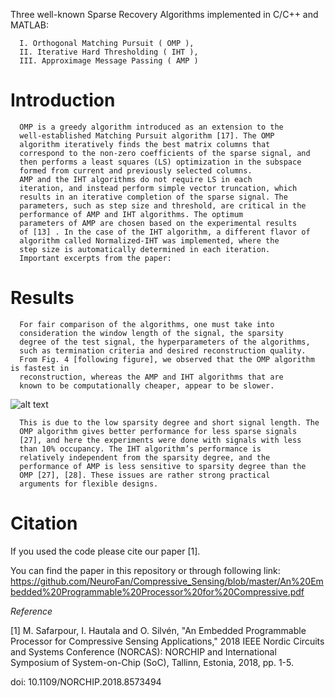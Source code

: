Three well-known Sparse Recovery Algorithms implemented in C/C++ and MATLAB:


      I. Orthogonal Matching Pursuit ( OMP ),
      II. Iterative Hard Thresholding ( IHT ),  
      III. Approximage Message Passing ( AMP )  
# Introduction 

      OMP is a greedy algorithm introduced as an extension to the
      well-established Matching Pursuit algorithm [17]. The OMP
      algorithm iteratively finds the best matrix columns that
      correspond to the non-zero coefficients of the sparse signal, and
      then performs a least squares (LS) optimization in the subspace
      formed from current and previously selected columns.
      AMP and the IHT algorithms do not require LS in each
      iteration, and instead perform simple vector truncation, which
      results in an iterative completion of the sparse signal. The
      parameters, such as step size and threshold, are critical in the
      performance of AMP and IHT algorithms. The optimum
      parameters of AMP are chosen based on the experimental results
      of [13] . In the case of the IHT algorithm, a different flavor of
      algorithm called Normalized-IHT was implemented, where the
      step size is automatically determined in each iteration.
      Important excerpts from the paper:

# Results

      For fair comparison of the algorithms, one must take into
      consideration the window length of the signal, the sparsity
      degree of the test signal, the hyperparameters of the algorithms,
      such as termination criteria and desired reconstruction quality.
      From Fig. 4 [following figure], we observed that the OMP algorithm is fastest in
      reconstruction, whereas the AMP and IHT algorithms that are
      known to be computationally cheaper, appear to be slower. 
      
 ![alt text]( https://github.com/NeuroFan/Compressive_Sensing/blob/master/performance_comparison.png)

      
      This is due to the low sparsity degree and short signal length. The
      OMP algorithm gives better performance for less sparse signals
      [27], and here the experiments were done with signals with less
      than 10% occupancy. The IHT algorithm’s performance is
      relatively independent from the sparsity degree, and the
      performance of AMP is less sensitive to sparsity degree than the
      OMP [27], [28]. These issues are rather strong practical
      arguments for flexible designs. 


# Citation 

If you used the code please cite our paper [1].

You can find the paper in this repository or through following link:
https://github.com/NeuroFan/Compressive_Sensing/blob/master/An%20Embedded%20Programmable%20Processor%20for%20Compressive.pdf

*Reference* 

[1] M. Safarpour, I. Hautala and O. Silvén, "An Embedded Programmable Processor for Compressive Sensing Applications," 2018 IEEE Nordic Circuits and Systems Conference (NORCAS): NORCHIP and International Symposium of System-on-Chip (SoC), Tallinn, Estonia, 2018, pp. 1-5.

doi: 10.1109/NORCHIP.2018.8573494
